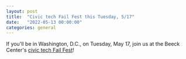 ```yaml
---
layout: post
title:  "Civic tech Fail Fest this Tuesday, 5/17"
date:   "2022-05-13 00:00:00"
categories: general
---
```


If you'll be in Washington, D.C., on Tuesday, May 17, join us at the Beeck Center's [civic tech Fail Fest](https://www.eventbrite.com/e/civic-tech-fail-fest-tickets-339049445017)!
